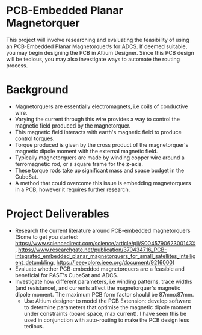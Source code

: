 # PCB-Embedded Planar Magnetorquer
This project will involve researching and evaluating the feasibility of using an PCB-Embedded Planar Magnetorquer/s for ADCS. If deemed suitable, you may begin designing the PCB in Altium Designer. Since this PCB design will be tedious, you may also investigate ways to automate the routing process.

# Background
- Magnetorquers are essentially electromagnets, i.e coils of conductive wire. 
- Varying the current through this wire provides a way to control the magnetic field produced by the magnetorquer.
- This magnetic field interacts with earth's magnetic field to produce control torques. 
- Torque produced is given by the cross product of the magnetorquer's magnetic dipole moment with the external magnetic field.
- Typically magnetorquers are made by winding copper wire around a ferromagnetic rod, or a square frame for the z-axis. 
- These torque rods take up significant mass and space budget in the CubeSat.
- A method that could overcome this issue is embedding magnetorquers in a PCB,  however it requires further research.

# Project Deliverables
- Research the current literature around PCB-embedded magnetorquers (Some to get you started: https://www.sciencedirect.com/science/article/pii/S004579062300143X, https://www.researchgate.net/publication/370434716_PCB-integrated_embedded_planar_magnetorquers_for_small_satellites_intelligent_detumbling, https://ieeexplore.ieee.org/document/9216000)
- Evaluate whether PCB-embedded magnetorquers are a feasible and beneficial for PAST's CubeSat and ADCS.
- Investigate how different parameters, i.e winding patterns, trace widths (and resistance), and currents affect the magnetorquer's magnetic dipole moment. The maximum PCB form factor should be 87mmx87mm.
	- Use Altium designer to model the PCB
Extension: develop software to determine parameters that optimise the magnetic dipole moment under constraints (board space, max current). I have seen this be used in conjunction with auto-routing to make the PCB design less tedious.
